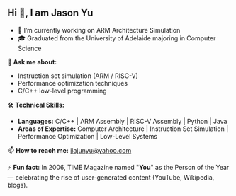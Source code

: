 ## Hi 👋, I am Jason Yu

- 🔭 I’m currently working on ARM Architecture Simulation
- 🎓 Graduated from the University of Adelaide majoring in Computer Science

💬 **Ask me about:**  
- Instruction set simulation (ARM / RISC-V)  
- Performance optimization techniques  
- C/C++ low-level programming

🛠 **Technical Skills:**  
- **Languages:** C/C++ | ARM Assembly | RISC-V Assembly | Python | Java  
- **Areas of Expertise:** Computer Architecture | Instruction Set Simulation | Performance Optimization | Low-Level Systems  

📫 **How to reach me:** jiajunyu@yahoo.com

⚡ **Fun fact:** In 2006, TIME Magazine named "**You**" as the Person of the Year — celebrating the rise of user-generated content (YouTube, Wikipedia, blogs).

